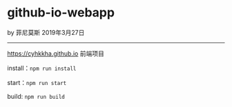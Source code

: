 # github-io-webapp

by 菲尼莫斯 2019年3月27日

---

https://cyhkkha.github.io 前端项目

install：`npm run install`

start：`npm run start`

build: `npm run build`
